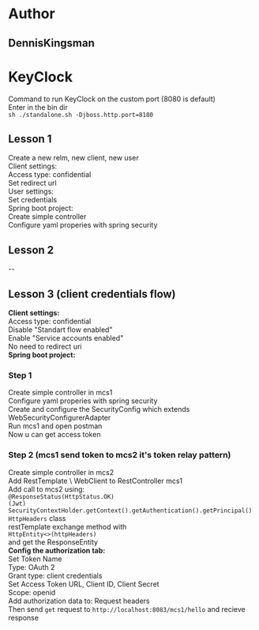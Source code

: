 # Author
## DennisKingsman
# KeyClock
Command to run KeyClock on the custom port (8080 is default)  
Enter in the bin dir  
`sh ./standalone.sh -Djboss.http.port=8180`  
## Lesson 1
Create a new relm, new client, new user  
Client settings:  
Access type: confidential  
Set redirect url  
User settings:  
Set credentials  
Spring boot project:  
Create simple controller  
Configure yaml properies with spring security  
## Lesson 2
--
## Lesson 3 (client credentials flow)
**Client settings:**  
Access type: confidential  
Disable "Standart flow enabled"  
Enable "Service accounts enabled"  
No need to redirect uri  
**Spring boot project:**  
### Step 1
Create simple controller in mcs1  
Configure yaml properies with spring security  
Create and configure the SecurityConfig which extends WebSecurityConfigurerAdapter  
Run mcs1 and open postman  
Now u can get access token  
### Step 2 (mcs1 send token to mcs2 it's token relay pattern)
Create simple controller in mcs2  
Add RestTemplate \ WebClient to RestController mcs1  
Add call to mcs2 using:  
`@ResponseStatus(HttpStatus.OK)`  
`(Jwt) SecurityContextHolder.getContext().getAuthentication().getPrincipal()`  
`HttpHeaders` class  
restTemplate exchange method with  
`HttpEntity<>(httpHeaders)`  
and get the ResponseEntity  
**Config the authorization tab:**  
Set Token Name  
Type: OAuth 2  
Grant type: client credentials  
Set Access Token URL, Client ID, Client Secret  
Scope: openid  
Add authorization data to: Request headers  
Then send `get` request to `http://localhost:8083/mcs1/hello` and recieve response  


